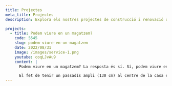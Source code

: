 ```yaml
---
title: Projectes
meta_title: Projectes
description: Explora els nostres projectes de construcció i renovació destacats. Des de cases modernes fins a espais comercials innovadors, descobreix la nostra excel·lència en el disseny i l'execució. Inspira't amb els nostres treballs i descobreix com podem fer realitat el teu projecte de somni.

projects:
  - title: Podem viure en un magatzem?
    code: 5545
    slug: podem-viure-en-un-magatzem
    date: 2022/08/31
    image: /images/service-1.png
    youtube: coqLJvAu9
    content: |
      Podem viure en un magatzem? La resposta és sí. Sí, podem viure en un antic magatzem ara rehabilitat com a habitatge amb tot el confort. El fet que la casa estigui entre mitgeres no impedeix que la llum natural vagi de punta a punta de la casa. La idea original és crear un canal de llum al passadís que travessa tota la casa i il·lumina totes les estances. Per això, vam fer un sostre inclinat a la part posterior que acaba en un gran finestral orientat al passadís, el qual arriba fins a la porta d’entrada, també amb plafons de vidre.

      El fet de tenir un passadís ampli (130 cm) al centre de la casa ens va ajudar a implementar aquest concepte del "canal de llum", una idea brillant. L’habitació central disposa d’una finestra orientada al saló que aporta llum i ventilació. Una cuina, dos banys i un tranquil jardí urbà arrodoneixen el projecte.
---
```


